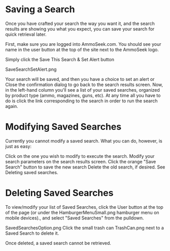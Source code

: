 <!-- TITLE: Saving Searches -->
<!-- SUBTITLE: A quick summary of Saving Searches -->

# Saving a Search
Once you have crafted your search the way you want it, and the search results are showing you what you expect, you can save your search for quick retrieval later.

First, make sure you are logged into AmmoSeek.com. You should see your name in the user button at the top of the site next to the AmmoSeek logo.

Simply click the Save This Search & Set Alert button

SaveSearchSetAlert.png

Your search will be saved, and then you have a choice to set an alert or Close the confirmation dialog to go back to the search results screen. Now, in the left-hand column you'll see a list of your saved searches, organized by product type (ammo, magazines, guns, etc). At any time all you have to do is click the link corresponding to the search in order to run the search again.

# Modifying Saved Searches
Currently you cannot modify a saved search. What you can do, however, is just as easy:

Click on the one you wish to modify to execute the search.
Modify your search parameters on the search results screen.
Click the orange "Save Search" button to save the new search
Delete the old search, if desired. See Deleting saved searches.

# Deleting Saved Searches
To view/modify your list of Saved Searches, click the User button at the top of the page (or under the HamburgerMenuSmall.png hamburger menu on mobile devices)., and select "Saved Searches" from the pulldown.

SavedSearchesOption.png
Click the small trash can TrashCan.png next to a Saved Search to delete it.

Once deleted, a saved search cannot be retrieved.